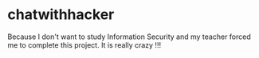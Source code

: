 # chatwithhacker
Because I don't want to study Information Security and my teacher forced me to complete this project. It is really crazy !!!
